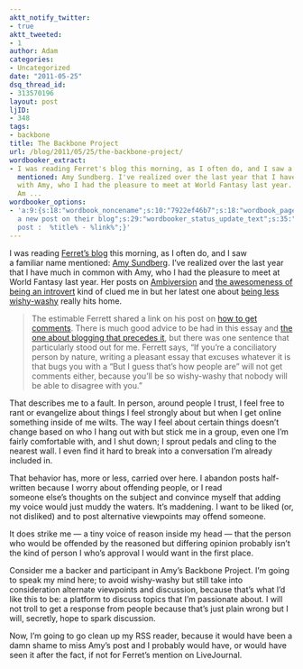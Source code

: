 ```yaml
---
aktt_notify_twitter:
- true
aktt_tweeted:
- 1
author: Adam
categories:
- Uncategorized
date: "2011-05-25"
dsq_thread_id:
- 313570196
layout: post
ljID:
- 348
tags:
- backbone
title: The Backbone Project
url: /blog/2011/05/25/the-backbone-project/
wordbooker_extract:
- I was reading Ferret's blog this morning, as I often do, and I saw a familiar name
  mentioned: Amy Sundberg. I've realized over the last year that I have much in common
  with Amy, who I had the pleasure to meet at World Fantasy last year. Her posts on
  Am ...
wordbooker_options:
- 'a:9:{s:18:"wordbook_noncename";s:10:"7922ef46b7";s:18:"wordbook_page_post";s:12:"361165930717";s:18:"wordbook_orandpage";s:1:"2";s:23:"wordbook_default_author";s:1:"1";s:23:"wordbook_extract_length";s:3:"256";s:19:"wordbook_actionlink";s:3:"300";s:26:"wordbooker_publish_default";s:2:"on";s:18:"wordbook_attribute";s:30:"Wrote
  a new post on their blog";s:29:"wordbooker_status_update_text";s:35:": New blog
  post :  %title% - %link%";}'
---
```

I was reading [Ferret&#8217;s blog](1) this morning, as I often do, and I saw a familiar name mentioned: [Amy Sundberg](2). I&#8217;ve realized over the last year that I have much in common with Amy, who I had the pleasure to meet at World Fantasy last year. Her posts on [Ambiversion](3) and [the awesomeness of being an introvert](4) kind of clued me in but her latest one about [being less wishy-washy](5) really hits home.

> The estimable Ferrett shared a link on his post on [how to get comments](6). There is much good advice to be had in this essay and [the one about blogging that precedes it](7), but there was one sentence that particularly stood out for me. Ferrett says, “If you’re a conciliatory person by nature, writing a pleasant essay that excuses whatever it is that bugs you with a “But I guess that’s how people are” will not get comments either, because you’ll be so wishy-washy that nobody will be able to disagree with you.”

That describes me to a fault. In person, around people I trust, I feel free to rant or evangelize about things I feel strongly about but when I get online something inside of me wilts. The way I feel about certain things doesn&#8217;t change based on who I hang out with but stick me in a group, even one I&#8217;m fairly comfortable with, and I shut down; I sprout pedals and cling to the nearest wall. I even find it hard to break into a conversation I&#8217;m already included in.

That behavior has, more or less, carried over here. I abandon posts half-written because I worry about offending people, or I read someone else&#8217;s thoughts on the subject and convince myself that adding my voice would just muddy the waters. It&#8217;s maddening. I want to be liked (or, not disliked) and to post alternative viewpoints may offend someone.

It does strike me &#8212; a tiny voice of reason inside my head &#8212; that the person who would be offended by the reasoned but differing opinion probably isn&#8217;t the kind of person I who&#8217;s approval I would want in the first place.

Consider me a backer and participant in Amy&#8217;s Backbone Project. I&#8217;m going to speak my mind here; to avoid wishy-washy but still take into consideration alternate viewpoints and discussion, because that&#8217;s what I&#8217;d like this to be: a platform to discuss topics that I&#8217;m passionate about. I will not troll to get a response from people because that&#8217;s just plain wrong but I will, secretly, hope to spark discussion.

Now, I&#8217;m going to go clean up my RSS reader, because it would have been a damn shame to miss Amy&#8217;s post and I probably would have, or would have seen it after the fact, if not for Ferret&#8217;s mention on LiveJournal.

 [1]: http://theferrett.livejournal.com/1621042.html
 [2]: http://practicalfreespirit.com/author/amylysun/ "Posts by Amy Sundberg"
 [3]: http://practicalfreespirit.com/2010/07/06/introvert-vs-extrovert-a-false-dichotomy/
 [4]: http://practicalfreespirit.com/2011/05/10/being-an-introvert-is-awesome/
 [5]: http://practicalfreespirit.com/2011/05/24/the-backbone-project-help-me-become-less-wishy-washy/
 [6]: http://theferrett.livejournal.com/251510.html "How to Get More Comments"
 [7]: http://theferrett.livejournal.com/250983.html "How to become Popular and Win Blogging Friends"
